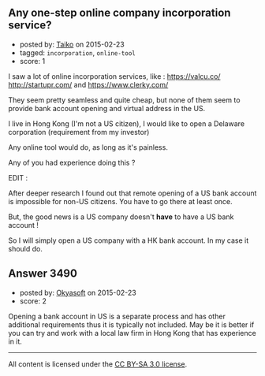 ## Any one-step online company incorporation service?

- posted by: [Taiko](https://stackexchange.com/users/334941/taiko) on 2015-02-23
- tagged: `incorporation`, `online-tool`
- score: 1

I saw a lot of online incorporation services, like :
https://valcu.co/
http://startupr.com/
and
https://www.clerky.com/

They seem pretty seamless and quite cheap, but none of them seem to provide bank account opening and virtual address in the US.

I live in Hong Kong (I'm not a US citizen), I would like to open a Delaware corporation (requirement from my investor)

Any online tool would do, as long as it's painless.

Any of you had experience doing this ?


EDIT :

After deeper research I found out that remote opening of a US bank account is impossible for non-US citizens. You have to go there at least once.

But, the good news is a US company doesn't **have** to have a US bank account !

So I will simply open a US company with a HK bank account. In my case it should do.


## Answer 3490

- posted by: [Okyasoft](https://stackexchange.com/users/294248/okyasoft) on 2015-02-23
- score: 2

Opening a bank account in US is a separate process and has other additional requirements thus it is typically not included. May be it is better if you can try and work with a local law firm in Hong Kong that has experience in it.




---

All content is licensed under the [CC BY-SA 3.0 license](https://creativecommons.org/licenses/by-sa/3.0/).
